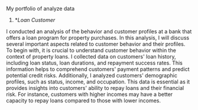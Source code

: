 My portfolio of analyze data

1. **Loan Customer*

I conducted an analysis of the behavior and customer profiles at a bank that offers a loan program for property purchases. In this analysis, I will discuss several important aspects related to customer behavior and their profiles. To begin with, it is crucial to understand customer behavior within the context of property loans. I collected data on customers' loan history, including loan status, loan durations, and repayment success rates. This information helps to comprehend customers' payment patterns and predict potential credit risks. Additionally, I analyzed customers' demographic profiles, such as status, income, and occupation. This data is essential as it provides insights into customers' ability to repay loans and their financial risk. For instance, customers with higher incomes may have a better capacity to repay loans compared to those with lower incomes.

